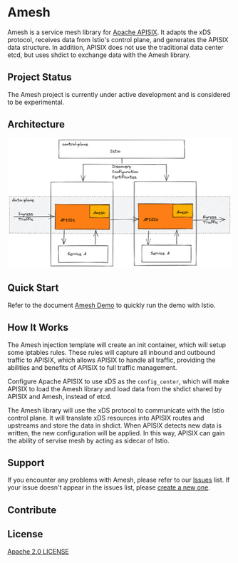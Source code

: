 # Amesh

Amesh is a service mesh library for [Apache APISIX](http://apisix.apache.org/). It adapts the xDS protocol, receives data from Istio's control plane, and generates the APISIX data structure. In addition, APISIX does not use the traditional data center etcd, but uses shdict to exchange data with the Amesh library.

## Project Status

The Amesh project is currently under active development and is considered to be experimental.

## Architecture

![arch](./docs/images/arch.png)

## Quick Start

Refer to the document [Amesh Demo](./docs/en/demo.md) to quickly run the demo with Istio.

## How It Works

The Amesh injection template will create an init container, which will setup some iptables rules. These rules will capture all inbound and outbound traffic to APISIX, which allows APISIX to handle all traffic, providing the abilities and benefits of APISIX to full traffic management.

Configure Apache APISIX to use xDS as the `config_center`, which will make APISIX to load the Amesh library and load data from the shdict shared by APISIX and Amesh, instead of etcd.

The Amesh library will use the xDS protocol to communicate with the Istio control plane. It will translate xDS resources into APISIX routes and upstreams and store the data in shdict. When APISIX detects new data is written, the new configuration will be applied. In this way, APISIX can gain the ability of servise mesh by acting as sidecar of Istio.

## Support

If you encounter any problems with Amesh, please refer to our [Issues]((https://github.com/api7/amesh/issues)) list. If your issue doesn't appear in the issues list, please [create a new one](https://github.com/api7/amesh/issues/new).

## Contribute

## License

[Apache 2.0 LICENSE](./LICENSE)
